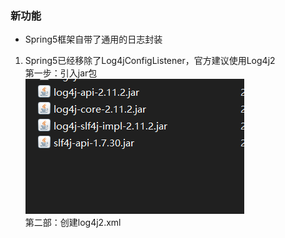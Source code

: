 ### 新功能  
+ Spring5框架自带了通用的日志封装  
1. Spring5已经移除了Log4jConfigListener，官方建议使用Log4j2    
第一步：引入jar包  
![title](https://raw.githubusercontent.com/liujinxi931204/image/master/gitnote/2020/09/24/1600959739303-1600959739644.png)  
第二部：创建log4j2.xml  
